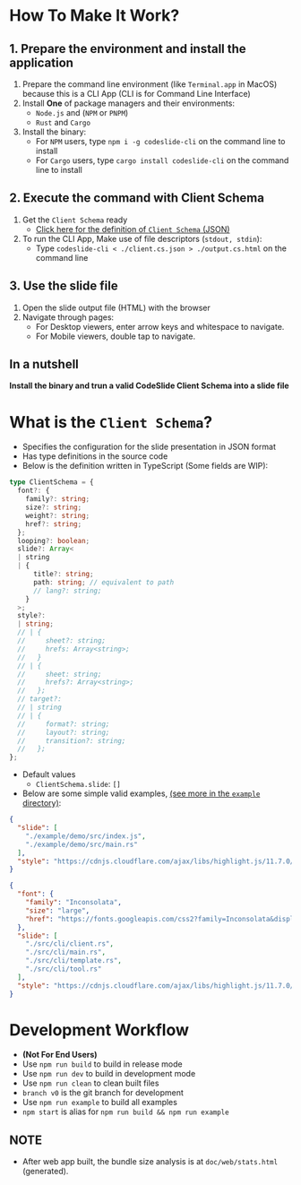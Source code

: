# How To Make It Work?
## 1. Prepare the environment and install the application
1. Prepare the command line environment (like `Terminal.app` in MacOS)
   because this is a CLI App (CLI is for Command Line Interface)
2. Install **One** of package managers and their environments:
   - `Node.js` and (`NPM` or `PNPM`)
   - `Rust` and `Cargo`
3. Install the binary:
   - For `NPM` users, type `npm i -g codeslide-cli` on the command line to install
   - For `Cargo` users, type `cargo install codeslide-cli` on the command line to install

## 2. Execute the command with Client Schema
1. Get the `Client Schema` ready
   - [Click here for the definition of `Client Schema` (JSON)](#what-is-the-client-schema)
2. To run the CLI App,
   Make use of file descriptors (`stdout, stdin`):
   - Type `codeslide-cli < ./client.cs.json > ./output.cs.html` on the command line

## 3. Use the slide file
1. Open the slide output file (HTML) with the browser
2. Navigate through pages:
   - For Desktop viewers, enter arrow keys and whitespace to navigate.
   - For Mobile viewers, double tap to navigate.

## In a nutshell
**Install the binary and trun a valid CodeSlide Client Schema into a slide file**

# What is the `Client Schema`?
- Specifies the configuration for the slide presentation in JSON format
- Has type definitions in the source code
- Below is the definition written in TypeScript (Some fields are WIP):
```ts
type ClientSchema = {
  font?: {
    family?: string;
    size?: string;
    weight?: string;
    href?: string;
  };
  looping?: boolean;
  slide?: Array<
  | string
  | {
      title?: string;
      path: string; // equivalent to path
      // lang?: string;
    }
  >;
  style?:
  | string;
  // | {
  //     sheet?: string;
  //     hrefs: Array<string>;
  //   }
  // | {
  //     sheet: string;
  //     hrefs?: Array<string>;
  //   };
  // target?:
  // | string
  // | {
  //     format?: string;
  //     layout?: string;
  //     transition?: string;
  //   };
};
```
- Default values
  - `ClientSchema.slide`: `[]`
- Below are some simple valid examples,
  [(see more in the `example` directory)](https://github.com/AsherJingkongChen/codeslide-cli/tree/main/example):
```json
{
  "slide": [
    "./example/demo/src/index.js",
    "./example/demo/src/main.rs"
  ],
  "style": "https://cdnjs.cloudflare.com/ajax/libs/highlight.js/11.7.0/styles/base16/default-dark.min.css"
}
```

```json
{
  "font": {
    "family": "Inconsolata",
    "size": "large",
    "href": "https://fonts.googleapis.com/css2?family=Inconsolata&display=swap"
  },
  "slide": [
    "./src/cli/client.rs",
    "./src/cli/main.rs",
    "./src/cli/template.rs",
    "./src/cli/tool.rs"
  ],
  "style": "https://cdnjs.cloudflare.com/ajax/libs/highlight.js/11.7.0/styles/github-dark.min.css"
}
```

# Development Workflow
- **(Not For End Users)**
- Use `npm run build` to build in release mode
- Use `npm run dev` to build in development mode
- Use `npm run clean` to clean built files
- `branch v0` is the git branch for development
- Use `npm run example` to build all examples
- `npm start` is alias for `npm run build && npm run example`

## NOTE
- After web app built, the bundle size analysis is at `doc/web/stats.html`
  (generated).
